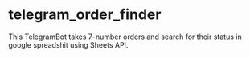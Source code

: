 # telegram_order_finder
This TelegramBot takes 7-number orders and search for their status in google spreadshit using Sheets API.
